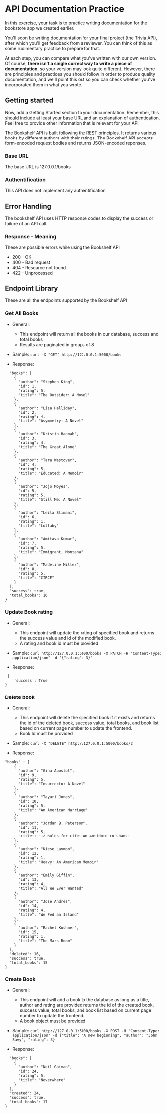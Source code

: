 # API Documentation Practice
In this exercise, your task is to practice writing documentation for the bookstore app we created earlier.

You'll soon be writing documentation for your final project (the Trivia API), after which you'll get feedback from a reviewer. You can think of this as some rudimentary practice to prepare for that.

At each step, you can compare what you've written with our own version. Of course, **there isn't a single correct way to write a piece of documentation**, so your version may look quite different. However, there are principles and practices you should follow in order to produce quality documentation, and we'll point this out so you can check whether you've incorporated them in what you wrote.

## Getting started
Now, add a Getting Started section to your documentation. Remember, this should include at least your base URL and an explanation of authentication. Feel free to provide other information that is relevant for your API

The Bookshelf API is built following the REST principles. It returns various books by different authors with their ratings. The Bookshelf API accepts form-encoded request bodies and returns JSON-encoded reponses. 

### Base URL
The base URL is 127.0.0.1/books

### Authentification
This API does not implement any authentification

## Error Handling
The bookshelf API uses HTTP response codes to display the success or failure of an API call. 

### Response - Meaning
These are possible errors while using the Bookshelf API

- 200 - OK
- 400 - Bad request
- 404 - Resource not found
- 422 - Unprocessed

## Endpoint Library
These are all the endpoints supported by the Bookshelf API

### Get All Books
- General:
    - This endpoint will return all the books in our database, success and total books
    - Results are paginated in groups of 8

- Sample: `curl -X "GET" http://127.0.0.1:5000/books`

- Response:
```
  "books": [
    {
      "author": "Stephen King",
      "id": 1,
      "rating": 5,
      "title": "The Outsider: A Novel"
    },
    {
      "author": "Lisa Halliday",
      "id": 2,
      "rating": 4,
      "title": "Asymmetry: A Novel"
    },
    {
      "author": "Kristin Hannah",
      "id": 3,
      "rating": 4,
      "title": "The Great Alone"
    },
    {
      "author": "Tara Westover",
      "id": 4,
      "rating": 5,
      "title": "Educated: A Memoir"
    },
    {
      "author": "Jojo Moyes",
      "id": 5,
      "rating": 5,
      "title": "Still Me: A Novel"
    },
    {
      "author": "Leila Slimani",
      "id": 6,
      "rating": 1,
      "title": "Lullaby"
    },
    {
      "author": "Amitava Kumar",
      "id": 7,
      "rating": 5,
      "title": "Immigrant, Montana"
    },
    {
      "author": "Madeline Miller",
      "id": 8,
      "rating": 5,
      "title": "CIRCE"
    }
  ],
  "success": true,
  "total_books": 16
}
```
### Update Book rating
- General:
    - This endpoint will update the rating of specified book and returns the success value and id of the modified book. 
    - A rating and book id must be provided

- Sample: `curl http://127.0.0.1:5000/books -X PATCH -H "Content-Type: application/json" -d '{"rating": 3}'` 

- Response:
```
 {
    'success': True
}
```
### Delete book
- General:
    - This endpoint will delete the specified book if it exists and returns the id of the deleted book, success value, total books, and book list based on current page number to update the frontend. 
    - Book Id must be provided

- Sample: `curl -X "DELETE" http://127.0.0.1:5000/books/2`

- Response:

```
"books" : [
    {
      "author": "Gina Apostol",
      "id": 9,
      "rating": 5,
      "title": "Insurrecto: A Novel"
    },
    {
      "author": "Tayari Jones",
      "id": 10,
      "rating": 5,
      "title": "An American Marriage"
    },
    {
      "author": "Jordan B. Peterson",
      "id": 11,
      "rating": 5,
      "title": "12 Rules for Life: An Antidote to Chaos"
    },
    {
      "author": "Kiese Laymon",
      "id": 12,
      "rating": 1,
      "title": "Heavy: An American Memoir"
    },
    {
      "author": "Emily Giffin",
      "id": 13,
      "rating": 4,
      "title": "All We Ever Wanted"
    },
    {
      "author": "Jose Andres",
      "id": 14,
      "rating": 4,
      "title": "We Fed an Island"
    },
    {
      "author": "Rachel Kushner",
      "id": 15,
      "rating": 1,
      "title": "The Mars Room"
    }
  ],
  "deleted": 16,
  "success": true,
  "total_books": 15
}
```

### Create Book
- General:
    - This endpoint will add a book to the database as long as a title, author and rating are provided returns the id of the created book, success value, total books, and book list based on current page number to update the frontend.
    - A book object must be provided

- Sample: `curl http://127.0.0.1:5000/books -X POST -H "Content-Type: application/json" -d {"title": "A new beginning", "author": "John Savy", "rating": 3}`

- Response:
```
  "books": [
    {
      "author": "Neil Gaiman",
      "id": 24,
      "rating": 5,
      "title": "Neverwhere"
    }
  ],
  "created": 24,
  "success": true,
  "total_books": 17
}
```